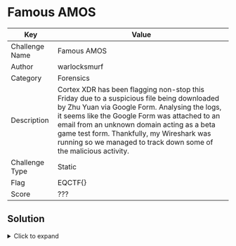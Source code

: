 # Famous AMOS

| Key            | Value                                                                                                                        |
|----------------|------------------------------------------------------------------------------------------------------------------------------|
| Challenge Name | Famous AMOS                                                                                                                  |
| Author         | warlocksmurf                                                                                                                 |
| Category       | Forensics                                                                                                                    |
| Description    | Cortex XDR has been flagging non-stop this Friday due to a suspicious file being downloaded by Zhu Yuan via Google Form. Analysing the logs, it seems like the Google Form was attached to an email from an unknown domain acting as a beta game test form. Thankfully, my Wireshark was running so we managed to track down some of the malicious activity. |
| Challenge Type | Static                                                                                                                       |
| Flag           | EQCTF{}                                                                                                                   |
| Score          | ???                                                                                                                          |

## Solution

<details>
<summary>Click to expand</summary>

Attempt the challenge first: https://eqctf.com/

